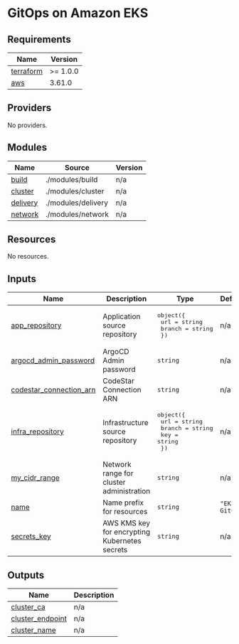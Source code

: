 # GitOps on Amazon EKS

<!-- BEGINNING OF PRE-COMMIT-TERRAFORM DOCS HOOK -->
## Requirements

| Name | Version |
|------|---------|
| <a name="requirement_terraform"></a> [terraform](#requirement\_terraform) | >= 1.0.0 |
| <a name="requirement_aws"></a> [aws](#requirement\_aws) | 3.61.0 |

## Providers

No providers.

## Modules

| Name | Source | Version |
|------|--------|---------|
| <a name="module_build"></a> [build](#module\_build) | ./modules/build | n/a |
| <a name="module_cluster"></a> [cluster](#module\_cluster) | ./modules/cluster | n/a |
| <a name="module_delivery"></a> [delivery](#module\_delivery) | ./modules/delivery | n/a |
| <a name="module_network"></a> [network](#module\_network) | ./modules/network | n/a |

## Resources

No resources.

## Inputs

| Name | Description | Type | Default | Required |
|------|-------------|------|---------|:--------:|
| <a name="input_app_repository"></a> [app\_repository](#input\_app\_repository) | Application source repository | <pre>object({<br>    url    = string<br>    branch = string<br>  })</pre> | n/a | yes |
| <a name="input_argocd_admin_password"></a> [argocd\_admin\_password](#input\_argocd\_admin\_password) | ArgoCD Admin password | `string` | n/a | yes |
| <a name="input_codestar_connection_arn"></a> [codestar\_connection\_arn](#input\_codestar\_connection\_arn) | CodeStar Connection ARN | `string` | n/a | yes |
| <a name="input_infra_repository"></a> [infra\_repository](#input\_infra\_repository) | Infrastructure source repository | <pre>object({<br>    url    = string<br>    branch = string<br>    key    = string<br>  })</pre> | n/a | yes |
| <a name="input_my_cidr_range"></a> [my\_cidr\_range](#input\_my\_cidr\_range) | Network range for cluster administration | `string` | n/a | yes |
| <a name="input_name"></a> [name](#input\_name) | Name prefix for resources | `string` | `"EKS-GitOps"` | no |
| <a name="input_secrets_key"></a> [secrets\_key](#input\_secrets\_key) | AWS KMS key for encrypting Kubernetes secrets | `string` | n/a | yes |

## Outputs

| Name | Description |
|------|-------------|
| <a name="output_cluster_ca"></a> [cluster\_ca](#output\_cluster\_ca) | n/a |
| <a name="output_cluster_endpoint"></a> [cluster\_endpoint](#output\_cluster\_endpoint) | n/a |
| <a name="output_cluster_name"></a> [cluster\_name](#output\_cluster\_name) | n/a |
<!-- END OF PRE-COMMIT-TERRAFORM DOCS HOOK -->
